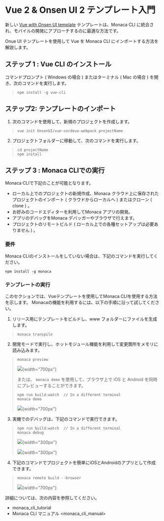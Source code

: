 Vue 2 & Onsen UI 2 テンプレート入門
===================================

新しい [Vue with Onsen UI
template](https://github.com/OnsenUI/vue-cordova-webpack)
テンプレートは、Monaca CLI
に統合され、モバイルの開発にアプローチするのに最適な方法です。

Onue UI テンプレートを使用して Vue を Monaca CLI
にインポートする方法を解説します。

ステップ 1 : Vue CLI のインストール
-----------------------------------

コマンドプロンプト ( Windows の場合 ) またはターミナル ( Mac の場合 )
を開き、次のコマンドを実行します。

> ``` {.sourceCode .bash}
> npm install -g vue-cli
> ```

ステップ2: テンプレートのインポート
-----------------------------------

1.  次のコマンドを使用して、新規のプロジェクトを作成します。

> ``` {.sourceCode .bash}
> vue init OnsenUI/vue-cordova-webpack projectName
> ```

2.  プロジェクトフォルダーに移動して、次のコマンドを実行します。

> ``` {.sourceCode .bash}
> cd projectName
> npm install
> ```

ステップ 3 : Monaca CLIでの実行
-------------------------------

Monaca CLIで下記のことが可能となります。

-   ローカル上でのプロジェクトの新規作成、Monaca
    クラウド上に保存されたプロジェクトのインポート (
    クラウドからローカルへ ) またはクローン ( clone ) 。
-   お好みのコードエディターを利用してMonaca アプリの開発。
-   アプリのデバッグをMonaca デバッガーやブラウザで行えます。
-   プロジェクトのリモートビルド (
    ローカル上での各種セットアップは必要ありません ) 。

### 要件

Monaca
CLIのインストールをしていない場合は、下記のコマンドを実行してください。

``` {.sourceCode .bash}
npm install -g monaca
```

### テンプレートの実行

このセクションでは、Vueテンプレートを使用してMonaca
CLIを使用する方法を示します。
Monacaの機能を利用するには、以下の手順に沿って試してください。

1.  リリース用にテンプレートをビルドし、www
    フォルダーにファイルを生成します。

> ``` {.sourceCode .bash}
> monaca transpile
> ```

2.  開発モードで実行し、ホットモジュール機能を利用して変更箇所をメモリに読み込みます。

> ``` {.sourceCode .bash}
> monaca preview
> ```
>
> ![](images/vue_onsen/1.png){width="700px"}
>
> または、 `monaca demo` を使用して、ブラウザ上で iOS と Android
> を同時にプレビューすることができます。
>
> ``` {.sourceCode .bash}
> npm run build:watch  // In a different terminal
> monaca demo
> ```
>
> ![](images/vue_onsen/2.png){width="700px"}

3.  実機でのデバッグは、下記のコマンドで実行できます。

> ``` {.sourceCode .bash}
> npm run build:watch  // In a different terminal
> monaca debug
> ```
>
> ![](images/vue_onsen/3_1.png){width="300px"}
>
> ![](images/vue_onsen/3_2.png){width="300px"}

4.  下記のコマンドでプロジェクトを簡単にiOSとAndroidのアプリとして作成できます。

> ``` {.sourceCode .bash}
> monaca remote build --browser
> ```
>
> ![](images/vue_onsen/4.png){width="700px"}

詳細については、次の内容を参照してください。

-   monaca\_cli\_tutorial
-   Monaca CLI マニュアル &lt;monaca\_cli\_manual&gt;

